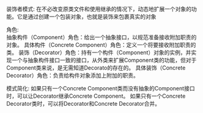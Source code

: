 装饰者模式:
       在不必改变原类文件和使用继承的情况下，动态地扩展一个对象的功能。它是通过创建一个包装对象，也就是装饰来包裹真实的对象

角色:       
    抽象构件（Component）角色：给出一个抽象接口，以规范准备接收附加职责的对象。
    具体构件（Concrete Component）角色：定义一个将要接收附加职责的类。
    装饰（Decorator）角色：持有一个构件（Component）对象的实例，并实现一个与抽象构件接口一致的接口，从外类来扩展Component类的功能，但对于Component类来说，是无需知道Decorato的存在的。
    具体装饰（Concrete Decorator）角色：负责给构件对象添加上附加的职责。

模式简化:
       如果只有一个Concrete Component类而没有抽象的Component接口时，可以让Decorator继承Concrete Component。
       如果只有一个Concrete Decorator类时，可以将Decorator和Concrete Decorator合并。       
         